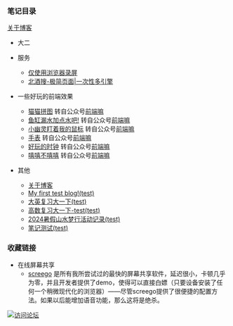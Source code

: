### 笔记目录

[关于博客](https://beijiushare.github.io/about.html)

- 大二

- 服务
  - [仅使用浏览器录屏](https://beijiushare.github.io/html/浏览器录屏.html)
  - [北酒搜-极简页面|一次性多引擎](https://beijiushare.github.io/html/北酒搜.html)

- 一些好玩的前端效果
  - [猫猫拼图](https://beijiushare.github.io/html/拼图.html) 转自公众号[前端嘛](https://mp.weixin.qq.com/s/wPIve3ActS_jpqRW_-0u-g)
  - [鱼缸漏水加点水吧!](https://beijiushare.github.io/html/鱼缸.html) 转自公众号[前端嘛](https://mp.weixin.qq.com/s/q3zunJ6BQNLK0GVYGMXYzA)
  - [小幽灵盯着我的鼠标](https://beijiushare.github.io/html/小幽灵.html) 转自公众号[前端嘛](https://mp.weixin.qq.com/s/wgIr9yfqSzGmBq4E6nsXzg)
  - [手表](https://beijiushare.github.io/html/手表.html) 转自公众号[前端嘛](https://mp.weixin.qq.com/s/DReTRbWvJ2JmGkvoGaxi9w)
  - [好玩的时钟](https://beijiushare.github.io/html/好玩的时钟.html) 转自公众号[前端嘛](https://mp.weixin.qq.com/s/OwMDrqcfuQdF8RtugCMbrg)
  - [嘻嘻不嘻嘻](https://beijiushare.github.io/html/嘻嘻不嘻嘻.html) 转自公众号[前端嘛](https://mp.weixin.qq.com/s/AMGPvfy_lvyL8PV2JtcW5A)

- 其他
  - [关于博客](https://beijiushare.github.io/about.html)
  - [My first test blog!(test)](https://beijiushare.github.io/post/My%20first%20test%20blog%21.html)
  - [大英复习大一下(test)](https://beijiushare.github.io/post/da-ying-fu-xi-da-yi-xia.html)
  - [高数复习大一下-test(test)](https://beijiushare.github.io/post/gao-shu-fu-xi-da-yi-xia--test.html)
  - [2024暑假山水梦行活动记录(test)](https://beijiushare.github.io/post/2024-shu-jia-shan-shui-meng-xing-huo-dong-ji-lu.html)
  - [笔记测试(test)](https://beijiushare.github.io/post/bi-ji-ce-shi.html)

### 收藏链接

- 在线屏幕共享
    - [screego](https://app.screego.net/ "点击访问") 是所有我所尝试过的最快的屏幕共享软件，延迟很小，卡顿几乎为零，并且开发者提供了demo，使得可以直接白嫖（只要设备安装了任何一个稍微现代化的浏览器）——尽管screego提供了很便捷的配置方法。如果以后能增加语音功能，那么这将是绝杀。
    
[![访问论坛](https://beijiushare.github.io/photos/1.png "点击访问论坛参加讨论")](https://beijiuforum.freeflarum.com/)